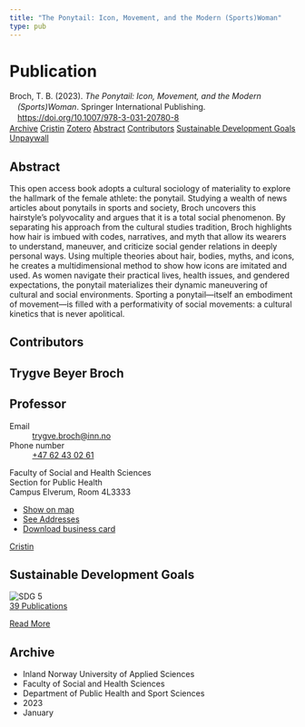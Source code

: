 ```yaml
---
title: "The Ponytail: Icon, Movement, and the Modern (Sports)Woman"
type: pub
---
```

<h1>Publication</h1>
<article id="csl-bib-container-WKHIVG7G" class="csl-bib-container">
  <div class="csl-bib-body" style="line-height: 1.35; padding-left: 1em; text-indent:-1em;">
  <div class="csl-entry">Broch, T. B. (2023). <i>The Ponytail: Icon, Movement, and the Modern (Sports)Woman</i>. Springer International Publishing. <a href="https://doi.org/10.1007/978-3-031-20780-8">https://doi.org/10.1007/978-3-031-20780-8</a></div>
</div>
  <div class="csl-bib-buttons">
    <a href="#taxonomy-article-WKHIVG7G" class="csl-bib-button">Archive</a>
    <a href="https://app.cristin.no/results/show.jsf?id=2099700" alt="Cristin URL" class="csl-bib-button">Cristin</a>
    <a href="http://zotero.org/groups/5022929/items/WKHIVG7G" alt="Zotero URL" class="csl-bib-button">Zotero</a>
    <a href="#abstract-article-WKHIVG7G" class="csl-bib-button">Abstract</a>
    <a href="#contributors-article-WKHIVG7G" class="csl-bib-button">Contributors</a>
    <a href="#sdg-article-WKHIVG7G" class="csl-bib-button">Sustainable Development Goals</a>
    <a href="https://doi.org/10.1007/978-3-031-20780-8" class="csl-bib-button">Unpaywall</a>
  </div>
  <div id="csl-bib-meta-container-WKHIVG7G"></div>
</article>
<div id="csl-bib-meta-WKHIVG7G" class="csl-bib-meta">
  <article id="abstract-article-WKHIVG7G" class="abstract-article">
    <h1>Abstract</h1>
    This open access book adopts a cultural sociology of materiality to explore the hallmark of the female athlete: the ponytail. Studying a wealth of news articles about ponytails in sports and society, Broch uncovers this hairstyle’s polyvocality and argues that it is a total social phenomenon. By separating his approach from the cultural studies tradition, Broch highlights how hair is imbued with codes, narratives, and myth that allow its wearers to understand, maneuver, and criticize social gender relations in deeply personal ways. Using multiple theories about hair, bodies, myths, and icons, he creates a multidimensional method to show how icons are imitated and used. As women navigate their practical lives, health issues, and gendered expectations, the ponytail materializes their dynamic maneuvering of cultural and social environments. Sporting a ponytail—itself an embodiment of movement—is filled with a performativity of social movements: a cultural kinetics that is never apolitical.
  </article>
  <article id="contributors-article-WKHIVG7G" class="contributors-article">
    <h1>Contributors</h1>
    <div class="personas">
<div class="vrtx-hinn-person-card">
<div class="photo">
<i class="lar la-user-circle missing-person"></i>
</div>
<div class="info">
<hgroup><h1>Trygve Beyer Broch</h1>
<h2>Professor</h2>
</hgroup><dl>
<dt>Email</dt>
<dd>
<a href="mailto:trygve.broch@inn.no">trygve.broch@inn.no</a>
</dd>
<dt>Phone number</dt>
<dd><a href="tel:+4762430261">
+47 62 43 02 61
</a></dd>
</dl>
<p>
Faculty of Social and Health Sciences<br>
Section for Public Health<br>
Campus Elverum,
Room 4L3333
</p>
<ul class="vrtx-hinn-links">
<li><a href="https://www.google.com/maps?q=60.88177,11.53669">Show on map</a></li>
<li><a href="https://www.inn.no/english/find-an-employee/trygve-broch.html#vrtx-hinn-addresses">See Addresses</a></li>
<li><a href="https://www.inn.no/english/find-an-employee/trygve-broch.html?vrtx=vcf">Download business card</a></li>
</ul>
</div>
</div>
<a href="https://app.cristin.no/persons/show.jsf?id=328623" alt="Cristin URL" class="personas-cristin">Cristin</a>
</div>
  </article>
  <article id="sdg-article-WKHIVG7G" class="sdg-article">
    <h1>Sustainable Development Goals</h1>
    <div class="sdg-container"><div id="sdg5" class="sdg">
<img src="{{< params subfolder >}}images/sdg/sdg05_en.png" class="image" alt="SDG 5">
<div class="sdg-overlay">
<a href="{{< params subfolder >}}en/archive/?sdg=5#archive" class="sdg-publication-count"><span>39</span> Publications</a>
<p><a href="https://sdgs.un.org/goals/goal5" class="sdg-read-more">Read More</a></p>
</div>
</div></div>
  </article>
  <article id="taxonomy-article-WKHIVG7G" class="taxonomy-article">
    <h1>Archive</h1>
    <ul>
      <li>Inland Norway University of Applied Sciences</li>
      <li>Faculty of Social and Health Sciences</li>
      <li>Department of Public Health and Sport Sciences</li>
      <li>2023</li>
      <li>January</li>
    </ul>
  </article>
</div>
